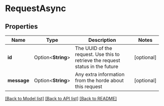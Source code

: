 # RequestAsync

## Properties

Name | Type | Description | Notes
------------ | ------------- | ------------- | -------------
**id** | Option<**String**> | The UUID of the request. Use this to retrieve the request status in the future | [optional]
**message** | Option<**String**> | Any extra information from the horde about this request | [optional]

[[Back to Model list]](../README.md#documentation-for-models) [[Back to API list]](../README.md#documentation-for-api-endpoints) [[Back to README]](../README.md)


